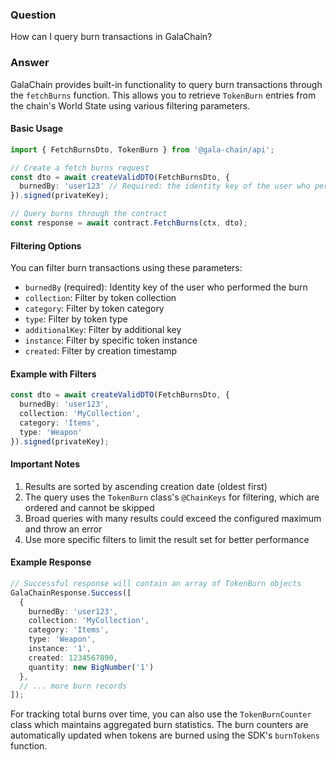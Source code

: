 ### Question

How can I query burn transactions in GalaChain?

### Answer

GalaChain provides built-in functionality to query burn transactions through the `fetchBurns` function. This allows you to retrieve `TokenBurn` entries from the chain's World State using various filtering parameters.

#### Basic Usage

```typescript
import { FetchBurnsDto, TokenBurn } from '@gala-chain/api';

// Create a fetch burns request
const dto = await createValidDTO(FetchBurnsDto, {
  burnedBy: 'user123' // Required: the identity key of the user who performed the burns
}).signed(privateKey);

// Query burns through the contract
const response = await contract.FetchBurns(ctx, dto);
```

#### Filtering Options

You can filter burn transactions using these parameters:

- `burnedBy` (required): Identity key of the user who performed the burn
- `collection`: Filter by token collection
- `category`: Filter by token category
- `type`: Filter by token type
- `additionalKey`: Filter by additional key
- `instance`: Filter by specific token instance
- `created`: Filter by creation timestamp

#### Example with Filters

```typescript
const dto = await createValidDTO(FetchBurnsDto, {
  burnedBy: 'user123',
  collection: 'MyCollection',
  category: 'Items',
  type: 'Weapon'
}).signed(privateKey);
```

#### Important Notes

1. Results are sorted by ascending creation date (oldest first)
2. The query uses the `TokenBurn` class's `@ChainKeys` for filtering, which are ordered and cannot be skipped
3. Broad queries with many results could exceed the configured maximum and throw an error
4. Use more specific filters to limit the result set for better performance

#### Example Response

```typescript
// Successful response will contain an array of TokenBurn objects
GalaChainResponse.Success([
  {
    burnedBy: 'user123',
    collection: 'MyCollection',
    category: 'Items',
    type: 'Weapon',
    instance: '1',
    created: 1234567890,
    quantity: new BigNumber('1')
  },
  // ... more burn records
]);
```

For tracking total burns over time, you can also use the `TokenBurnCounter` class which maintains aggregated burn statistics. The burn counters are automatically updated when tokens are burned using the SDK's `burnTokens` function.